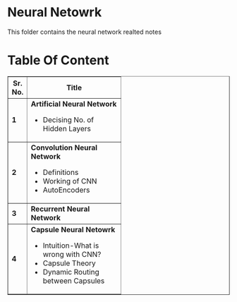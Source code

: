 # Neural Netowrk

This folder contains the neural network realted notes



# Table Of Content

<table width=100% border=1 cellpadding="10" cellspacing="1">
<colgroup>
<col style="width: 42px">
<col style="width: 213px">
</colgroup>
<thead>
  <tr>
    <th class="tg-c3ow">Sr. No. </th>
    <th class="tg-0pky">Title</th>
  </tr>
</thead>
<tbody>
  <tr>
    <td class="tg-c3ow"><b>1</b></td>
    <td class="tg-0pky"><b>Artificial Neural Network</b>
      <ul>
        <li>Decising No. of Hidden Layers</li>
      </ul>
    </td>
  </tr>
  <tr>
    <td class="tg-c3ow"><b>2</b></td>
    <td class="tg-0pky"><b>Convolution Neural Network</b>
      <ul>
        <li>Definitions</li>
        <li>Working of CNN</li>
        <li>AutoEncoders</li>
      </ul>
    </td>
  </tr>
  <tr>
    <td class="tg-c3ow"><b>3</b></td>
    <td class="tg-0pky"><b>Recurrent Neural Network</b>
    </td>
  </tr>
  <tr>
    <td class="tg-c3ow"><b>4</b></td>
    <td class="tg-0pky"><b>Capsule Neural Netowrk</b>
      <ul>
        <li>Intuition-What is wrong with CNN?</li>
        <li>Capsule Theory</li>
        <li>Dynamic Routing between Capsules</li>
      </ul>
    </td>
  </tr>
</tbody>
</table>